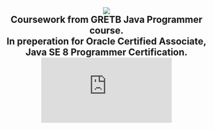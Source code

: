 <h2 align="center">
  <img src="https://github.com/jasonthorne/OCA_JavaProgrammer/blob/master/img/O_Java-SE-8-OCA-clr.bmp">
  <br />
  Coursework from GRETB Java Programmer course. 
  <br />
  In preperation for Oracle Certified Associate, Java SE 8 Programmer Certification.
  <br />
   <embed src="https://github.com/jasonthorne/OCA_JavaProgrammer/blob/master/img/eCertificate.pdf" type="application/pdf" />
</h2>


